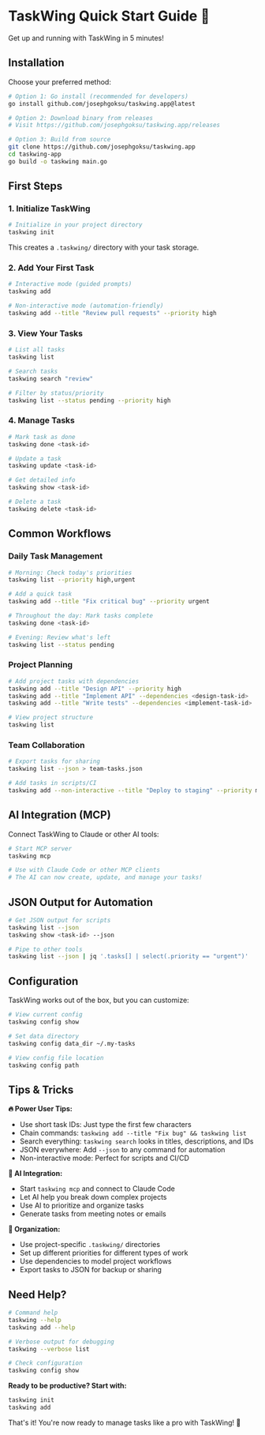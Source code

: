 # TaskWing Quick Start Guide 🚀

Get up and running with TaskWing in 5 minutes!

## Installation

Choose your preferred method:

```bash
# Option 1: Go install (recommended for developers)
go install github.com/josephgoksu/taskwing.app@latest

# Option 2: Download binary from releases
# Visit https://github.com/josephgoksu/taskwing.app/releases

# Option 3: Build from source
git clone https://github.com/josephgoksu/taskwing.app
cd taskwing-app
go build -o taskwing main.go
```

## First Steps

### 1. Initialize TaskWing

```bash
# Initialize in your project directory
taskwing init
```

This creates a `.taskwing/` directory with your task storage.

### 2. Add Your First Task

```bash
# Interactive mode (guided prompts)
taskwing add

# Non-interactive mode (automation-friendly)
taskwing add --title "Review pull requests" --priority high
```

### 3. View Your Tasks

```bash
# List all tasks
taskwing list

# Search tasks
taskwing search "review"

# Filter by status/priority
taskwing list --status pending --priority high
```

### 4. Manage Tasks

```bash
# Mark task as done
taskwing done <task-id>

# Update a task
taskwing update <task-id>

# Get detailed info
taskwing show <task-id>

# Delete a task
taskwing delete <task-id>
```

## Common Workflows

### Daily Task Management

```bash
# Morning: Check today's priorities
taskwing list --priority high,urgent

# Add a quick task
taskwing add --title "Fix critical bug" --priority urgent

# Throughout the day: Mark tasks complete
taskwing done <task-id>

# Evening: Review what's left
taskwing list --status pending
```

### Project Planning

```bash
# Add project tasks with dependencies
taskwing add --title "Design API" --priority high
taskwing add --title "Implement API" --dependencies <design-task-id>
taskwing add --title "Write tests" --dependencies <implement-task-id>

# View project structure
taskwing list
```

### Team Collaboration

```bash
# Export tasks for sharing
taskwing list --json > team-tasks.json

# Add tasks in scripts/CI
taskwing add --non-interactive --title "Deploy to staging" --priority medium
```

## AI Integration (MCP)

Connect TaskWing to Claude or other AI tools:

```bash
# Start MCP server
taskwing mcp

# Use with Claude Code or other MCP clients
# The AI can now create, update, and manage your tasks!
```

## JSON Output for Automation

```bash
# Get JSON output for scripts
taskwing list --json
taskwing show <task-id> --json

# Pipe to other tools
taskwing list --json | jq '.tasks[] | select(.priority == "urgent")'
```

## Configuration

TaskWing works out of the box, but you can customize:

```bash
# View current config
taskwing config show

# Set data directory
taskwing config data_dir ~/.my-tasks

# View config file location
taskwing config path
```

## Tips & Tricks

**🔥 Power User Tips:**

- Use short task IDs: Just type the first few characters
- Chain commands: `taskwing add --title "Fix bug" && taskwing list`
- Search everything: `taskwing search` looks in titles, descriptions, and IDs
- JSON everywhere: Add `--json` to any command for automation
- Non-interactive mode: Perfect for scripts and CI/CD

**🤖 AI Integration:**

- Start `taskwing mcp` and connect to Claude Code
- Let AI help you break down complex projects
- Use AI to prioritize and organize tasks
- Generate tasks from meeting notes or emails

**📁 Organization:**

- Use project-specific `.taskwing/` directories
- Set up different priorities for different types of work
- Use dependencies to model project workflows
- Export tasks to JSON for backup or sharing

## Need Help?

```bash
# Command help
taskwing --help
taskwing add --help

# Verbose output for debugging
taskwing --verbose list

# Check configuration
taskwing config show
```

**Ready to be productive? Start with:**

```bash
taskwing init
taskwing add
```

That's it! You're now ready to manage tasks like a pro with TaskWing! 🎯
